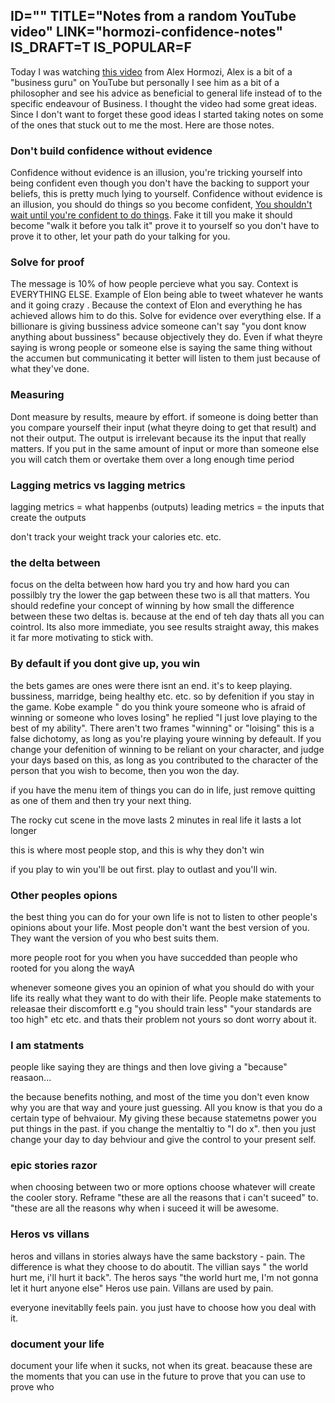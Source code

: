 ID=""
TITLE="Notes from a random YouTube video"
LINK="hormozi-confidence-notes"
IS_DRAFT=T
IS_POPULAR=F
----------
Today I was watching [this video](https://www.youtube.com/watch?v=pt50QF6al8g&ab_channel=AlexHormozi) from Alex Hormozi, Alex is a bit of a "business guru" on YouTube but personally I see him as a bit of a philosopher and see his advice as beneficial to general life instead of to the specific endeavour of Business. I thought the video had some great ideas. Since I don't want to forget these good ideas I started taking notes on some of the ones that stuck out to me the most. Here are those notes.

### Don't build confidence without evidence

Confidence without evidence is an illusion, you're tricking yourself into being confident even though you don't have the backing to support your beliefs, this is pretty much lying to yourself. Confidence without evidence is an illusion, you should do things so you become confident, <u>You shouldn't wait until you're confident to do things</u>. Fake it till you make it should become "walk it before you talk it" prove it to yourself so you don't have to prove it to other, let your path do your talking for you. 

### Solve for proof

The message is 10% of how people percieve what you say. Context is EVERYTHING ELSE. Example of Elon being able to tweet whatever he wants and it going crazy . Because the context of Elon and everything he has achieved allows him to do this. Solve for evidence over everything else. If a billionare is giving bussiness advice someone can't say "you dont know anything about bussiness" because objectively they do. Even if what theyre saying is wrong people or someone else is saying the same thing without the accumen but communicating it better will listen to them just because of what they've done.

### Measuring

Dont measure by results, meaure by effort. if someone is doing better than you compare yourself their input (what theyre doing to get that result) and not their output. The output is irrelevant because its the input that really matters. If you put in the same amount of input or more than someone else you will catch them or overtake them over a long enough time period

### Lagging metrics vs lagging metrics

lagging metrics = what happenbs (outputs)
leading metrics = the inputs that create the outputs

don't track your weight track your calories etc. etc.

### the delta between

focus on the delta between how hard you try and how hard you can possilbly try the lower the gap between these two is all that matters. You should redefine your concept of winning by how small the difference between these two deltas is. because at the end of teh day thats all you can cointrol. Its also more immediate, you see results straight away, this makes it far more motivating to stick with.

### By default if you dont give up, you win

the bets games are ones were there isnt an end. it's to keep playing. bussiness, marridge, being healthy etc. etc. so by defenition 
if you stay in the game. Kobe example " do you think youre someone who is afraid of winning or someone who loves losing" he replied 
"I just love playing to the best of my ability". There aren't two frames "winning" or "loising" this is a false dichotomy, as long as you're playing youre winning by defeault. If you change your defenition of winning to be reliant on your character, and judge your days based on this, as long as you contributed to the character of the person that you wish to become, then you won the day.       

if you have the menu item of things you can do in life, just remove quitting as one of them and then try your next thing.


The rocky cut scene in the move lasts 2 minutes in real life it lasts a lot longer

this is where most people stop, and this is why they don't win


if you play to win you'll be out first. play to outlast and you'll win.

### Other peoples opions

the best thing you can do for your own life is not to listen to other people's opinions about your life. Most people don't want the 
best version of you. They want the version of you who best suits them.

more people root for you when you have succedded than people who rooted for you along the wayA

whenever someone gives you an opinion of what you should do with your life its really what they want to do with their life. People make statements to releasae their discomfortt e.g "you should train less" "your standards are too high" etc etc. and thats their problem not yours so dont worry about it.


### I am statments

people like saying they are things and then love giving a "because" reasaon...


the because benefits nothing, and most of the time you don't even know why you are that way and youre just guessing. All you know is that you do a certain type of behvaiour. My giving these because statemetns power you put things in the past. if you change the mentaltiy to "I do x". then you just change your day to day behviour and give the control to your present self.


### epic stories razor

when choosing between two or more options choose whatever will create the cooler story. Reframe "these are all the reasons that i can't suceed" to. "these are all the reasons why when i suceed it will be awesome.


### Heros vs villans


heros and villans in stories always have the same backstory - pain. The difference is what they choose to do aboutit. The villian says " the world hurt me, i'll hurt it back". The heros says "the world hurt me, I'm not gonna let it hurt anyone else" Heros use pain. Villans are used by pain.

everyone inevitablly feels pain. you just have to choose how you deal with it.


### document your life

document your life when it sucks, not when its great. beacause these are the moments that you can use in the future to prove that you can use to prove who 

